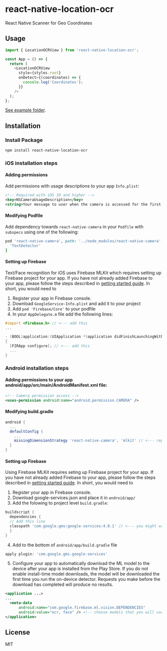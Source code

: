 # react-native-location-ocr

React Native Scanner for Geo Coordinates

## Usage

```typescript
import { LocationOCRView } from 'react-native-location-ocr';

const App = () => {
  return (
    <LocationOCRView
      style={styles.root}
      onDetect={(coordinates) => {
        console.log('Coordinates');
      }}
    />
  );
};
```

[See example folder](/example).

## Installation

### Install Package

```sh
npm install react-native-location-ocr
```

### iOS installation steps

#### Adding permissions

Add permissions with usage descriptions to your app `Info.plist`:

```xml
<!-- Required with iOS 10 and higher -->
<key>NSCameraUsageDescription</key>
<string>Your message to user when the camera is accessed for the first time</string>
```

#### Modifying Podfile

Add dependency towards `react-native-camera` in your `Podfile` with `subspecs` using one of the following:

```ruby
pod 'react-native-camera', path: '../node_modules/react-native-camera', subspecs: [
  'TextDetector'
]
```

#### Setting up Firebase

Text/Face recognition for iOS uses Firebase MLKit which requires setting up Firebase project for your app.
If you have not already added Firebase to your app, please follow the steps described in [getting started guide](https://firebase.google.com/docs/ios/setup).
In short, you would need to

1. Register your app in Firebase console.
2. Download `GoogleService-Info.plist` and add it to your project
3. Add `pod 'Firebase/Core'` to your podfile
4. In your `AppDelegate.m` file add the following lines:

```objective-c
#import <Firebase.h> // <--- add this
...

- (BOOL)application:(UIApplication *)application didFinishLaunchingWithOptions:(NSDictionary *)launchOptions
{
  [FIRApp configure]; // <--- add this
  ...
}
```

### Android installation steps

#### Adding permissions to your app android/app/src/main/AndroidManifest.xml file:

```xml
<!-- Camera permission access -->
<uses-permission android:name="android.permission.CAMERA" />
```

#### Modifying build.gradle

```gradle
android {
  ...
  defaultConfig {
    ...
    missingDimensionStrategy 'react-native-camera', 'mlkit' // <--- replace general with mlkit
  }
}
```

#### Setting up Firebase

Using Firebase MLKit requires seting up Firebase project for your app. If you have not already added Firebase to your app, please follow the steps described in [getting started guide](https://firebase.google.com/docs/android/setup).
In short, you would need to

1. Register your app in Firebase console.
2. Download google-services.json and place it in `android/app/`
3. Add the folowing to project level `build.gradle`:

```gradle
buildscript {
  dependencies {
  // Add this line
  classpath 'com.google.gms:google-services:4.0.1' // <--- you might want to use different version
  }
}
```

4. Add to the bottom of `android/app/build.gradle` file

```gradle
apply plugin: 'com.google.gms.google-services'
```

5. Configure your app to automatically download the ML model to the device after your app is installed from the Play Store. If you do not enable install-time model downloads, the model will be downloaded the first time you run the on-device detector. Requests you make before the download has completed will produce no results.

```xml
<application ...>
...
  <meta-data
      android:name="com.google.firebase.ml.vision.DEPENDENCIES"
      android:value="ocr, face" /> <!-- choose models that you will use -->
</application>
```

## License

MIT
